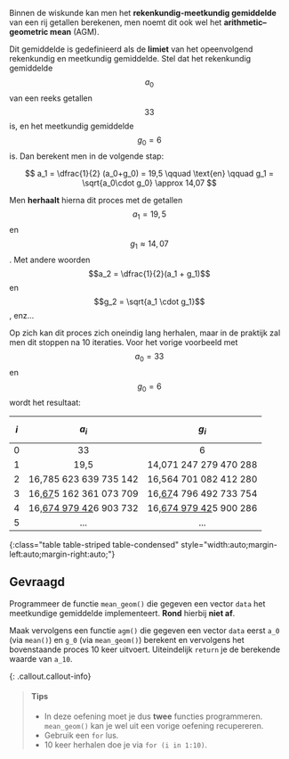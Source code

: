 Binnen de wiskunde kan men het **rekenkundig-meetkundig gemiddelde** van een rij getallen berekenen, men noemt dit ook wel het **arithmetic–geometric mean** (AGM). 

Dit gemiddelde is gedefinieerd als de **limiet** van het opeenvolgend rekenkundig en meetkundig gemiddelde. Stel dat het rekenkundig gemiddelde $$a_0$$ van een reeks getallen $$33$$ is, en het meetkundig gemiddelde $$g_0 = 6$$ is. Dan berekent men in de volgende stap:

$$
a_1 = \dfrac{1}{2} (a_0+g_0) = 19,5 \qquad \text{en} \qquad g_1 = \sqrt{a_0\cdot g_0} \approx 14,07
$$

Men **herhaalt** hierna dit proces met de getallen $$a_1 = 19,5$$ en $$g_1 \approx 14,07$$. Met andere woorden $$a_2 = \dfrac{1}{2}(a_1 + g_1)$$ en $$g_2 = \sqrt{a_1 \cdot g_1}$$, enz...

Op zich kan dit proces zich oneindig lang herhalen, maar in de praktijk zal men dit stoppen na 10 iteraties. Voor het vorige voorbeeld met $$a_0 = 33$$ en $$g_0 = 6$$ wordt het resultaat:

| $$i$$ | $$a_i$$ |$$g_i$$ | 
|:-----:|:-------:|:------:|
| 0     | 33      | 6      |
| 1     | 19,5  | 14,071 247 279 470 288    |
| 2     | 16,785 623 639 735 142  | 16,564 701 082 412 280   |
| 3     | 16,<u>67</u>5 162 361 073 709   | 16,<u>67</u>4 796 492 733 754   |
| 4     | 16,<u>674 979 42</u>6 903 732  | 16,<u>674 979 42</u>5 900 286  |
| 5     | ...   | ...    |
{:class="table table-striped table-condensed" style="width:auto;margin-left:auto;margin-right:auto;"}

## Gevraagd

Programmeer de functie `mean_geom()` die gegeven een vector `data` het meetkundige gemiddelde implementeert. **Rond** hierbij **niet af**.

Maak vervolgens een functie `agm()` die gegeven een vector `data` eerst `a_0` (via `mean()`) en `g_0` (via `mean_geom()`) berekent en vervolgens het bovenstaande proces 10 keer uitvoert. Uiteindelijk `return` je de berekende waarde van `a_10`.

{: .callout.callout-info}
>#### Tips
>
> - In deze oefening moet je dus **twee** functies programmeren. `mean_geom()` kan je wel uit een vorige oefening recupereren.
> - Gebruik een `for` lus. 
> - 10 keer herhalen doe je via `for (i in 1:10)`.